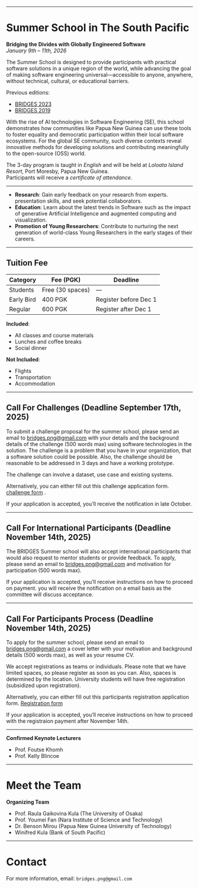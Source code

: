 

---

# Summer School in The South Pacific  
**Bridging the Divides with Globally Engineered Software**  
*January 9th – 11th, 2026*

The Summer School is designed to provide participants with practical software solutions in a unique region of the world, while advancing the goal of making software engineering universal—accessible to anyone, anywhere, without technical, cultural, or educational barriers.

Previous editions:
- [BRIDGES 2023](https://naist-se.github.io/PNG-BRIDGES)
- [BRIDGES 2019](https://naist-se.github.io/BRIDGES2019)

With the rise of AI technologies in Software Engineering (SE), this school demonstrates how communities like Papua New Guinea can use these tools to foster equality and democratic participation within their local software ecosystems. For the global SE community, such diverse contexts reveal innovative methods for developing solutions and contributing meaningfully to the open-source (OSS) world.


The 3-day program is taught in *English* and will be held at *Loloata Island Resort*, Port Moresby, Papua New Guinea.  
Participants will receive a *certificate of attendance*.


---


- **Research**: Gain early feedback on your research from experts. presentation skills, and seek potential collaborators.
- **Education**: Learn about the latest trends in Software such as the impact of generative Artificial Intelligence and augmented computing and visualization.
- **Promotion of Young Researchers**: Contribute to nurturing the next generation of world-class Young Researchers in the early stages of their careers. 


---

##  Tuition Fee

| Category        | Fee (PGK) | Deadline               |
|----------------|-----------|------------------------|
| Students        | Free (30 spaces) | —                      |
| Early Bird      | 400 PGK   | Register before Dec 1  |
| Regular         | 600 PGK   | Register after Dec 1   |

**Included**:  
- All classes and course materials  
- Lunches and coffee breaks  
- Social dinner  

**Not Included**:  
- Flights  
- Transportation  
- Accommodation  



---

##  Call For Challenges (Deadline September 17th, 2025)

To submit a challenge proposal for the summer school, please send an email to bridges.png@gmail.com with your details and the background details of the challenge (500 words max) using software technologies in the solution. 
The challenge is a problem that you have in your organization, that a software solution could be possible. Also, the challenge should be reasonable to be addressed in 3 days and have a working prototype. 

The challenge can involve a dataset, use case and existing systems. 

Alternatively, you can either fill out this challenge application form. [challenge form](https://docs.google.com/forms/d/1YGSHKG1xMDlbeogaqGrIy0hhKFo8X_ELC1n6noLxXr0/edit?usp=drivesdk) .

 If your application is accepted, you’ll receive the notification in late October.


---

##  Call For International Participants (Deadline November 14th, 2025)

The BRIDGES Summer school will also accept international participants that would also request to mentor students or provide feedback.
To apply, please send an email to bridges.png@gmail.com and motivation for participation (500 words max).  

If your application is accepted, you’ll receive instructions on how to proceed on payment.
you will receive the notification on a email basis as the committee will discuss acceptance.

---

##  Call For Participants Process (Deadline November 14th, 2025)

To apply for the summer school, please send an email to bridges.png@gmail.com a cover letter with your motivation and background details (500 words max), as well as your resume CV.  

We accept registrations as teams or individuals. Please note that we have limited spaces, so please register as soon as you can. Also, spaces is determined by the location. University students will have free registration (subsidized upon registration).

Alternatively, you can either fill out this participants registration application form. [Registration form](https://docs.google.com/forms/d/1GruXpV3lY5SAIgm7LVz5P5z5j_AzYu4U-iMm7ytHBAA/edit?usp=drivesdk)



If your application is accepted, you’ll receive instructions on how to proceed with the registraion payment after November 14th.

---



**Confirmed Keynote Lecturers**
- Prof. Foutse Khomh
- Prof. Kelly Blincoe

---

#  Meet the Team

**Organizing Team**
- Prof. Raula Gaikovina Kula (The University of Osaka)
- Prof. Youmei Fan (Nara Institute of Science and Technology)
- Dr. Benson Mirou (Papua New Guinea University of Technology)
- Winifred Kula (Bank of South Pacific)


---

#  Contact

For more information, email: `bridges.png@gmail.com`